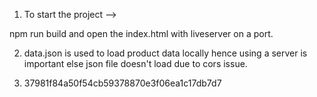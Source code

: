 1. To start the project -->

npm run build and open the index.html with liveserver on a port.

2. data.json is used to load product data locally hence using a server is important else json file doesn't load due to cors issue.

3. 37981f84a50f54cb59378870e3f06ea1c17db7d7
